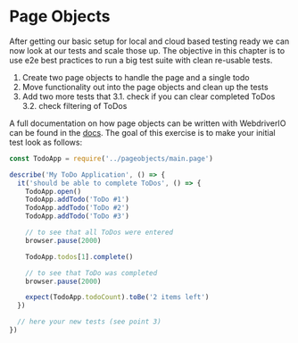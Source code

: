 Page Objects
============

After getting our basic setup for local and cloud based testing ready we can now look at our tests and scale those up. The objective in this chapter is to use e2e best practices to run a big test suite with clean re-usable tests.

1. Create two page objects to handle the page and a single todo
2. Move functionality out into the page objects and clean up the tests
3. Add two more tests that
  3.1. check if you can clear completed ToDos
  3.2. check filtering of ToDos

A full documentation on how page objects can be written with WebdriverIO can be found in the [docs](https://webdriver.io/docs/pageobjects.html). The goal of this exercise is to make your initial test look as follows:

```js
const TodoApp = require('../pageobjects/main.page')

describe('My ToDo Application', () => {
  it('should be able to complete ToDos', () => {
    TodoApp.open()
    TodoApp.addTodo('ToDo #1')
    TodoApp.addTodo('ToDo #2')
    TodoApp.addTodo('ToDo #3')

    // to see that all ToDos were entered
    browser.pause(2000)

    TodoApp.todos[1].complete()

    // to see that ToDo was completed
    browser.pause(2000)

    expect(TodoApp.todoCount).toBe('2 items left')
  })

  // here your new tests (see point 3)
})
```

